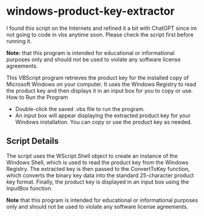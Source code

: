 # windows-product-key-extractor
I found this script on the Internets and refined it a bit with ChatGPT since im not going to code in vbs anytime soon. Please check the script first before running it. 

**Note:** that this program is intended for educational or informational purposes only and should not be used to violate any software license agreements.

This VBScript program retrieves the product key for the installed copy of Microsoft Windows on your computer. It uses the Windows Registry to read the product key and then displays it in an input box for you to copy or use.
How to Run the Program


* Double-click the saved .vbs file to run the program.
* An input box will appear displaying the extracted product key for your Windows installation. You can copy or use the product key as needed.

## Script Details

The script uses the WScript.Shell object to create an instance of the Windows Shell, which is used to read the product key from the Windows Registry. The extracted key is then passed to the ConvertToKey function, which converts the binary key data into the standard 25-character product key format. Finally, the product key is displayed in an input box using the InputBox function.

**Note** that this program is intended for educational or informational purposes only and should not be used to violate any software license agreements.
